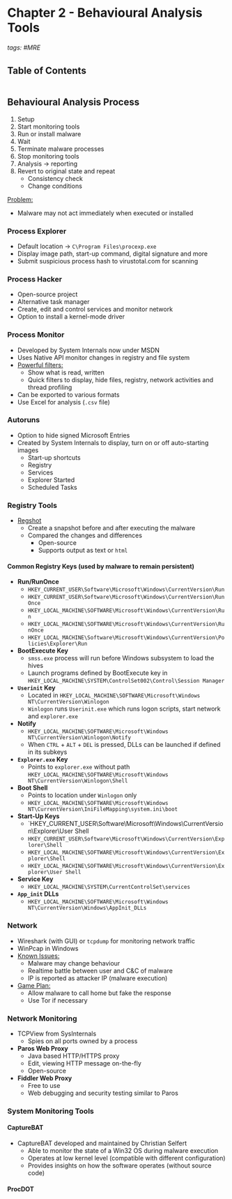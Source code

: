 # Chapter 2 - Behavioural Analysis Tools

###### tags: #MRE 

## Table of Contents
```toc
```

## Behavioural Analysis Process
1. Setup
2. Start monitoring tools
3. Run or install malware
4. Wait
5. Terminate malware processes
6. Stop monitoring tools
7. Analysis -> reporting
8. Revert to original state and repeat
	- Consistency check
	- Change conditions

<u>Problem:</u>
- Malware may not act immediately when executed or installed

### Process Explorer
- Default location -> `C\Program Files\procexp.exe`
- Display image path, start-up command, digital signature and more
- Submit suspicious process hash to virustotal.com for scanning

### Process Hacker
- Open-source project
- Alternative task manager
- Create, edit and control services and monitor network
- Option to install a kernel-mode driver

### Process Monitor
- Developed by System Internals now under MSDN
- Uses Native API monitor changes in registry and file system
- <u>Powerful filters:</u>
	- Show what is read, written
	- Quick filters to display, hide files, registry, network activities and thread profiling
- Can be exported to various formats
- Use Excel for analysis (`.csv` file)

### Autoruns
- Option to hide signed Microsoft Entries
- Created by System Internals to display, turn on or off auto-starting images
	- Start-up shortcuts
	- Registry
	- Services
	- Explorer Started
	- Scheduled Tasks

### Registry Tools
- <u>Regshot</u>
	- Create a snapshot before and after executing the malware
	- Compared the changes and differences
		- Open-source
		- Supports output as text or `html`

#### Common Registry Keys (used by malware to remain persistent)
- **Run/RunOnce**
	- `HKEY_CURRENT_USER\Software\Microsoft\Windows\CurrentVersion\Run`
	- `HKEY_CURRENT_USER\Software\Microsoft\Windows\CurrentVersion\RunOnce`
	- `HKEY_LOCAL_MACHINE\SOFTWARE\Microsoft\Windows\CurrentVersion\Run`
	- `HKEY_LOCAL_MACHINE\SOFTWARE\Microsoft\Windows\CurrentVersion\RunOnce`
	- `HKEY_LOCAL_MACHINE\Software\Microsoft\Windows\CurrentVersion\Policies\Explorer\Run`
- **BootExecute Key**
	- `smss.exe` process will run before Windows subsystem to load the hives
	- Launch programs defined by BootExecute key in `HKEY_LOCAL_MACHINE\SYSTEM\ControlSet002\Control\Session Manager`
- **`Userinit` Key**
	- Located in `HKEY_LOCAL_MACHINE\SOFTWARE\Microsoft\Windows NT\CurrentVersion\Winlogon`
	- `Winlogon` runs `Userinit.exe` which runs logon scripts, start network and `explorer.exe`
- **Notify**
	- `HKEY_LOCAL_MACHINE\SOFTWARE\Microsoft\Windows NT\CurrentVersion\Winlogon\Notify`
	- When `CTRL` + `ALT` + `DEL` is pressed, DLLs can be launched if defined in its subkeys
- **`Explorer.exe` Key**
	- Points to `explorer.exe` without path `HKEY_LOCAL_MACHINE\SOFTWARE\Microsoft\Windows NT\CurrentVersion\Winlogon\Shell`
- **Boot Shell**
	- Points to location under `Winlogon` only
	- `HKEY_LOCAL_MACHINE\SOFTWARE\Microsoft\Windows NT\CurrentVersion\IniFileMapping\system.ini\boot`
- **Start-Up Keys**
	- `HKEY_CURRENT_USER\Software\Microsoft\Windows\CurrentVersion\Explorer\User Shell 
	- `HKEY_CURRENT_USER\Software\Microsoft\Windows\CurrentVersion\Explorer\Shell `
	- `HKEY_LOCAL_MACHINE\SOFTWARE\Microsoft\Windows\CurrentVersion\Explorer\Shell `
	- `HKEY_LOCAL_MACHINE\SOFTWARE\Microsoft\Windows\CurrentVersion\Explorer\User Shell`
- **Service Key**
	- `HKEY_LOCAL_MACHINE\SYSTEM\CurrentControlSet\services`
- **`App_init` DLLs**
	- `HKEY_LOCAL_MACHINE\SOFTWARE\Microsoft\Windows NT\CurrentVersion\Windows\AppInit_DLLs`

### Network
- Wireshark (with GUI) or `tcpdump` for monitoring network traffic
- WinPcap in Windows
- <u>Known Issues:</u>
	- Malware may change behaviour
	- Realtime battle between user and C&C of malware
	- IP is reported as attacker IP (malware execution)
- <u>Game Plan:</u>
	- Allow malware to call home but fake the response
	- Use Tor if necessary

### Network Monitoring
- TCPView from SysInternals
	- Spies on all ports owned by a process
- **Paros Web Proxy**
	- Java based HTTP/HTTPS proxy
	- Edit, viewing HTTP message on-the-fly
	- Open-source
- **Fiddler Web Proxy**
	- Free to use
	- Web debugging and security testing similar to Paros

### System Monitoring Tools
#### CaptureBAT
- CaptureBAT developed and maintained by Christian Selfert
	- Able to monitor the state of a Win32 OS during malware execution
	- Operates at low kernel level (compatible with different configuration)
	- Provides insights on how the software operates (without source code)

#### ProcDOT